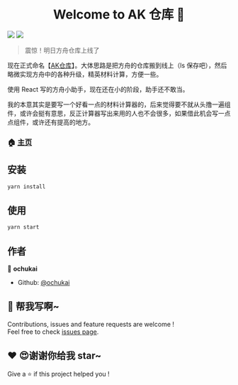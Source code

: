 <h1 align="center">Welcome to AK 仓库 👋</h1>
<p>
  <img src="https://img.shields.io/badge/version-0.8.0-blue.svg?cacheSeconds=2592000" />
  <img src="https://img.shields.io/badge/version-0.8.0-red.svg?cacheSeconds=2592000" />
</p>

> 震惊！明日方舟仓库上线了

现在正式命名【[AK仓库](https://ochukai.github.io/Arknights-Store)】。大体思路是把方舟的仓库搬到线上（ls 保存吧），然后略微实现方舟中的各种升级，精英材料计算，方便一些。

使用 React 写的方舟小助手，现在还在小的阶段，助手还不敢当。

我的本意其实是要写一个好看一点的材料计算器的，后来觉得要不就从头撸一遍组件，或许会挺有意思，反正计算器写出来用的人也不会很多，如果借此机会写一点点组件，或许还有提高的地方。


### 🏠 [主页](https://ochukai.github.io/Arknights-Store)

## 安装

```sh
yarn install
```

## 使用

```sh
yarn start
```


## 作者

👤 **ochukai**

* Github: [@ochukai](https://github.com/ochukai)

## 🤝 帮我写啊~

Contributions, issues and feature requests are welcome !<br />Feel free to check [issues page](https://github.com/ochukai/ak/issues).

## ♥ 😍谢谢你给我 star~

Give a ⭐️ if this project helped you !

